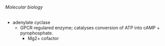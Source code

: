 ###### Molecular biology

- adenylate cyclase
    + GPCR regulared enzyme; catalyses conversion of ATP into cAMP + pyrophosphate. 
        * Mg2+ cofactor